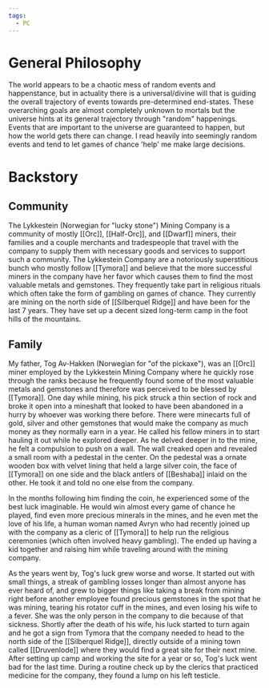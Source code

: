```yaml
---
tags:
  - PC
---
```


# General Philosophy
The world appears to be a chaotic mess of random events and happenstance, but in actuality there is a universal/divine will that is guiding the overall trajectory of events towards pre-determined end-states. These overarching goals are almost completely unknown to mortals but the universe hints at its general trajectory through "random" happenings. Events that are important to the universe are guaranteed to happen, but how the world gets there can change. I read heavily into seemingly random events and tend to let games of chance 'help' me make large decisions.

# Backstory

## Community
The Lykkestein (Norwegian for "lucky stone") Mining Company is a community of mostly [[Orc]], [[Half-Orc]], and [[Dwarf]] miners, their families and a couple merchants and tradespeople that travel with the company to supply them with necessary goods and services to support such a community. The Lykkestein Company are a notoriously superstitious bunch who mostly follow [[Tymora]] and believe that the more successful miners in the company have her favor which causes them to find the most valuable metals and gemstones. They frequently take part in religious rituals which often take the form of gambling on games of chance. They currently are mining on the north side of [[Silberquel Ridge]] and have been for the last 7 years. They have set up a decent sized long-term camp in the foot hills of the mountains.
## Family 

My father, Tog Av-Hakken (Norwegian for "of the pickaxe"), was an [[Orc]] miner employed by the Lykkestein Mining Company where he quickly rose through the ranks because he frequently found some of the most valuable metals and gemstones and therefore was perceived to be blessed by [[Tymora]]. One day while mining, his pick struck a thin section of rock and broke it open into a mineshaft that looked to have been abandoned in a hurry by whoever was working there before. There were minecarts full of gold, silver and other gemstones that would make the company as much money as they normally earn in a year. He called his fellow miners in to start hauling it out while he explored deeper. As he delved deeper in to the mine, he felt a compulsion to push on a wall. The wall creaked open and revealed a small room with a pedestal in the center. On the pedestal was a ornate wooden box with velvet lining that held a large silver coin, the face of [[Tymora]] on one side and the black antlers of [[Beshaba]] inlaid on the other. He took it and told no one else from the company. 

In the months following him finding the coin, he experienced some of the best luck imaginable. He would win almost every game of chance he played, find even more precious minerals in the mines, and he even met the love of his life, a human woman named Avryn who had recently joined up with the company as a cleric of [[Tymora]] to help run the religious ceremonies (which often involved heavy gambling). The ended up having a kid together and raising him while traveling around with the mining company. 

As the years went by, Tog's luck grew worse and worse. It started out with small things, a streak of gambling losses longer than almost anyone has ever heard of, and grew to bigger things like taking a break from mining right before another employee found precious gemstones in the spot that he was mining, tearing his rotator cuff in the mines, and even losing his wife to a fever. She was the only person in the company to die because of that sickness. Shortly after the death of his wife, his luck started to turn again and he got a sign from Tymora that the company needed to head to the north side of the [[Silberquel Ridge]], directly outside of a mining town called [[Druvenlode]] where they would find a great site for their next mine. After setting up camp and working the site for a year or so, Tog's luck went bad for the last time. During a routine check up by the clerics that practiced medicine for the company, they found a lump on his left testicle. 